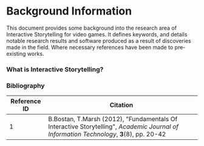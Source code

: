# Background Information

This document provides some background into the research area of Interactive Storytelling for video games. It defines keywords, and details notable research results and software produced as a result of discoveries made in the field. Where necessary references have been made to pre-existing works.

### What is Interactive Storytelling?

### Bibliography

| Reference ID  | Citation |
| ----------- | ----------- |
| 1 | B.Bostan, T.Marsh (2012), "Fundamentals Of Interactive Storytelling", *Academic Journal of Information Technology*, **3**(8), pp. 20-42  |

